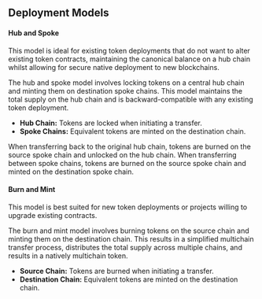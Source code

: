## Deployment Models

#### Hub and Spoke

This model is ideal for existing token deployments that do not want to alter existing token contracts, maintaining the canonical balance on a hub chain whilst allowing for secure native deployment to new blockchains.

The hub and spoke model involves locking tokens on a central hub chain and minting them on destination spoke chains. This model maintains the total supply on the hub chain and is backward-compatible with any existing token deployment.

*   **Hub Chain:** Tokens are locked when initiating a transfer.
*   **Spoke Chains:** Equivalent tokens are minted on the destination chain.

When transferring back to the original hub chain, tokens are burned on the source spoke chain and unlocked on the hub chain. When transferring between spoke chains, tokens are burned on the source spoke chain and minted on the destination spoke chain.

#### Burn and Mint

This model is best suited for new token deployments or projects willing to upgrade existing contracts.

The burn and mint model involves burning tokens on the source chain and minting them on the destination chain. This results in a simplified multichain transfer process, distributes the total supply across multiple chains, and results in a natively multichain token.

*   **Source Chain:** Tokens are burned when initiating a transfer.
*   **Destination Chain:** Equivalent tokens are minted on the destination chain.
